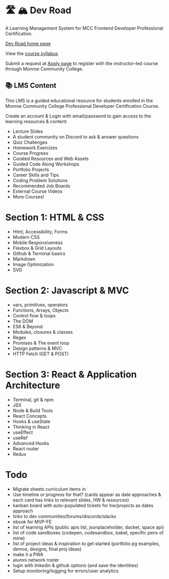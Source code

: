 # 🛣️ 🏔️ Dev Road

A Learning Management System for MCC Frontend Developer Professional Certification.

[Dev Road home page](https://monroecc.dev/)

View the [course syllabus](https://monroecc.dev/syllabus)

Submit a request at [Apply page](https://monroecc.dev/apply) to register with the instructor-led course through Monroe Community College.

## 📚 LMS Content 

This LMS is a guided educational resource for students enrolled in the Monroe Community College Professional Developer Certification Course.

Create an account & Login with email/password to gain access to the learning resources & content:

- Lecture Slides
- A student community on Discord to ask & answer questions
- Quiz Challenges
- Homework Exercizes
- Course Progress
- Curated Resources and Web Assets
- Guided Code Along Workshops
- Portfolio Projects
- Career Skills and Tips
- Coding Problem Solutions
- Recommended Job Boards
- External Course Videos
- More Courses!

# Section 1: HTML & CSS

- Html, Accessibility, Forms
- Modern CSS
- Mobile Responsiveness
- Flexbox & Grid Layouts
- Github & Terminal basics
- Markdown
- Image Optimization
- SVG

# Section 2: Javascript & MVC

- vars, primitives, operators
- Functions, Arrays, Objects
- Control flow & loops
- The DOM
- ES6 & Beyond
- Modules, closures & classes
- Regex
- Promises & The event loop
- Design patterns & MVC
- HTTP Fetch (GET & POST)

# Section 3: React & Application Architecture

- Terminal, git & npm
- JSX
- Node & Build Tools
- React Concepts
- Hooks & useState
- Thinking in React
- useEffect
- useRef
- Advanced Hooks
- React router
- Redux

# Todo

- Migrate sheets curriculum items in
- Use timeline or progress for that? (cards appear as date approaches & each card has links to relevant slides, HW & resources)
- kanban board with auto-populated tickets for hw/projects as dates approach
- links to dev communities/forums/discords/slacks
- ebook for MVP-FE
- list of learning APIs (public apis list, jsonplaceholder, docket, space api)
- list of code sandboxes (codepen, codesandbox, babel, specific pens of mine)
- list of project ideas & inspiration to get started (portfolio pg examples, demos, designs, final proj ideas)
- make it a PWA
- alumni network roster
- login with linkedin & github options (and save the identities)
- Setup monitoring/logging for errors/user analytics